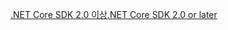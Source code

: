 [<span data-ttu-id="56bef-101">.NET Core SDK 2.0 이상</span><span class="sxs-lookup"><span data-stu-id="56bef-101">.NET Core SDK 2.0 or later</span></span>](https://www.microsoft.com/net/download)
